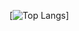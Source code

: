 [![Top Langs](https://github-readme-stats.vercel.app/api/top-langs/?username=KinanLak&layout=compact&langs_count=4&hide=css,html&theme=radical)]
